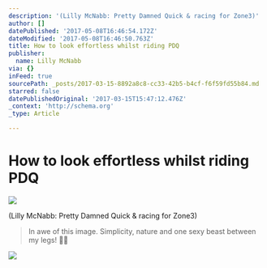 ```yaml
---
description: '(Lilly McNabb: Pretty Damned Quick & racing for Zone3)'
author: []
datePublished: '2017-05-08T16:46:54.172Z'
dateModified: '2017-05-08T16:46:50.763Z'
title: How to look effortless whilst riding PDQ
publisher:
  name: Lilly McNabb
via: {}
inFeed: true
sourcePath: _posts/2017-03-15-8892a8c8-cc33-42b5-b4cf-f6f59fd55b84.md
starred: false
datePublishedOriginal: '2017-03-15T15:47:12.476Z'
_context: 'http://schema.org'
_type: Article

---
```

# How to look effortless whilst riding PDQ
![](https://the-grid-user-content.s3-us-west-2.amazonaws.com/b5c9c68e-9d9a-4638-9b74-6c6bf10c3562.jpg)

(Lilly McNabb: Pretty Damned Quick & racing for Zone3)

> In awe of this image.
> Simplicity, nature and one sexy beast between my legs! 

![](https://the-grid-user-content.s3-us-west-2.amazonaws.com/a99c2ca7-6bb1-4dc3-a9ea-a2f4e3920ab1.jpg)